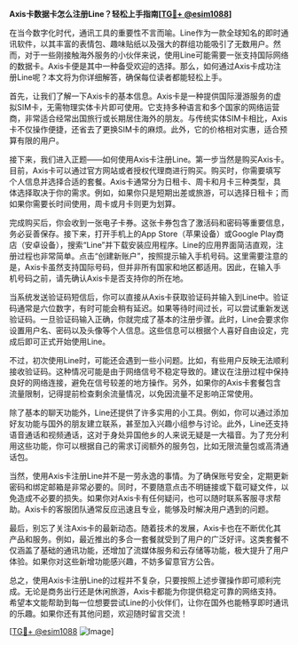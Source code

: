 **Axis卡数据卡怎么注册Line？轻松上手指南[[TG💪+ @esim1088](https://t.me/s/esim1088)]**

在当今数字化时代，通讯工具的重要性不言而喻。Line作为一款全球知名的即时通讯软件，以其丰富的表情包、趣味贴纸以及强大的群组功能吸引了无数用户。然而，对于一些刚接触海外服务的小伙伴来说，使用Line可能需要一张支持国际网络的数据卡。Axis卡便是其中一种备受欢迎的选择。那么，如何通过Axis卡成功注册Line呢？本文将为你详细解答，确保每位读者都能轻松上手。

首先，让我们了解一下Axis卡的基本信息。Axis卡是一种提供国际漫游服务的虚拟SIM卡，无需物理实体卡片即可使用。它支持多种语言和多个国家的网络运营商，非常适合经常出国旅行或长期居住海外的朋友。与传统实体SIM卡相比，Axis卡不仅操作便捷，还省去了更换SIM卡的麻烦。此外，它的价格相对实惠，适合预算有限的用户。

接下来，我们进入正题——如何使用Axis卡注册Line。第一步当然是购买Axis卡。目前，Axis卡可以通过官方网站或者授权代理商进行购买。购买时，你需要填写个人信息并选择合适的套餐。Axis卡通常分为日租卡、周卡和月卡三种类型，具体选择取决于你的需求。例如，如果你只是短期出差或旅游，可以选择日租卡；而如果你需要长时间使用，周卡或月卡则更为划算。

完成购买后，你会收到一张电子卡券。这张卡券包含了激活码和密码等重要信息，务必妥善保存。接下来，打开手机上的App Store（苹果设备）或Google Play商店（安卓设备），搜索“Line”并下载安装应用程序。Line的应用界面简洁直观，注册过程也非常简单。点击“创建新账户”，按照提示输入手机号码。这里需要注意的是，Axis卡虽然支持国际号码，但并非所有国家和地区都适用。因此，在输入手机号码之前，请先确认Axis卡是否支持你的所在地。

当系统发送验证码短信后，你可以直接从Axis卡获取验证码并输入到Line中。验证码通常是六位数字，有时可能会稍有延迟。如果等待时间过长，可以尝试重新发送验证码。一旦验证码输入正确，你就完成了基本的注册步骤。此时，Line会要求你设置用户名、密码以及头像等个人信息。这些信息可以根据个人喜好自由设定，完成后即可正式开始使用Line。

不过，初次使用Line时，可能还会遇到一些小问题。比如，有些用户反映无法顺利接收验证码。这种情况可能是由于网络信号不稳定导致的。建议在注册过程中保持良好的网络连接，避免在信号较差的地方操作。另外，如果你的Axis卡套餐包含流量限制，记得提前检查剩余流量情况，以免因流量不足影响正常使用。

除了基本的聊天功能外，Line还提供了许多实用的小工具。例如，你可以通过添加好友功能与国外的朋友建立联系，甚至加入兴趣小组参与讨论。此外，Line还支持语音通话和视频通话，这对于身处异国他乡的人来说无疑是一大福音。为了充分利用这些功能，你可以根据自己的需求订阅额外的服务包，比如无限流量包或高清通话包。

当然，使用Axis卡注册Line并不是一劳永逸的事情。为了确保账号安全，定期更新密码和绑定邮箱是非常必要的。同时，不要随意点击不明链接或下载可疑文件，以免造成不必要的损失。如果你对Axis卡有任何疑问，也可以随时联系客服寻求帮助。Axis卡的客服团队通常反应迅速且专业，能够及时解决用户遇到的问题。

最后，别忘了关注Axis卡的最新动态。随着技术的发展，Axis卡也在不断优化其产品和服务。例如，最近推出的多合一套餐就受到了用户的广泛好评。这类套餐不仅涵盖了基础的通讯功能，还增加了流媒体服务和云存储等功能，极大提升了用户体验。如果你对这些新增功能感兴趣，不妨多留意官方公告。

总之，使用Axis卡注册Line的过程并不复杂，只要按照上述步骤操作即可顺利完成。无论是商务出行还是休闲旅游，Axis卡都能为你提供稳定可靠的网络支持。希望本文能帮助到每一位想要尝试Line的小伙伴们，让你在国外也能畅享即时通讯的乐趣。如果你还有其他问题，欢迎随时留言交流！

[[TG💪+ @esim1088](https://t.me/s/esim1088) ![Image](https://i.postimg.cc/4NQfJmqS/Snipaste-2025-05-13-00-14-12.png)]